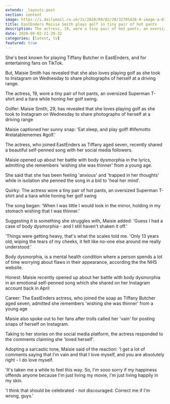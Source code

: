 ```yaml
---
extends: _layouts.post
section: content
image: https://i.dailymail.co.uk/1s/2020/09/02/20/32705426-0-image-a-61_1599076139972.jpg 
title: EastEnders Maisie Smith plays golf in tiny pair of hot pants 
description: The actress, 19, wore a tiny pair of hot pants, an oversized Superman T-shirt and a tiara while honing her golf swing, on Wednesday 
date: 2020-09-02-21-29-32 
categories: [latest, tv] 
featured: true 
--- 
```

She's best known for playing Tiffany Butcher in EastEnders, and for entertaining fans on TikTok. 

But, Maisie Smith has revealed that she also loves playing golf as she took to Instagram on Wednesday to share photographs of herself at a driving range.

The actress, 19, wore a tiny pair of hot pants, an oversized Superman T-shirt and a tiara while honing her golf swing.  

Golfer: Maisie Smith, 29, has revealed that she loves playing golf as she took to Instagram on Wednesday to share photographs of herself at a driving range

Maisie captioned her sunny snap: 'Eat sleep, and play golf! #lifemotto #relatablememes #golf.' 

The actress, who joined EastEnders as Tiffany aged seven, recently shared a beautiful self-penned song with her social media followers.  

Maisie opened up about her battle with body dysmorphia in the lyrics, admitting she remembers 'wishing she was thinner' from a young age.

She said that she has been feeling 'anxious' and 'trapped in her thoughts' while in isolation she penned the song in a bid to 'heal her mind'. 

Quirky: The actress wore a tiny pair of hot pants, an oversized Superman T-shirt and a tiara while honing her golf swing



The song began: 'When I was little I would look in the mirror, holding in my stomach wishing that I was thinner.' 

Suggesting it is something she struggles with, Maisie added: 'Guess I had a case of body dysmorphia - and I still haven't shaken it off.' 

'Things were getting heavy, that's what the scales told me. 'Only 13 years old, wiping the tears of my cheeks, it felt like no-one else around me really understood.' 

Body dysmorphia, is a mental health condition where a person spends a lot of time worrying about flaws in their appearance, according the the NHS website.   

Honest: Maisie recently opened up about her battle with body dysmorphia in an emotional self-penned song which she shared on her Instagram account back in April

Career: The EastEnders actress, who joined the soap as Tiffany Butcher aged seven, admitted she remembers 'wishing she was thinner' from a young age

Maisie also spoke out to her fans after trolls called her 'vain' for posting snaps of herself on Instagram.

Taking to her stories on the social media platform, the actress responded to the comments claiming she 'loved herself'.

Adopting a sarcastic tone, Maisie said of the reaction: 'I get a lot of comments saying that I'm vain and that I love myself, and you are absolutely right - I do love myself.

'It's taken me a while to feel this way. So, I'm sooo sorry if my happiness offends anyone because I'm just living my movie, I'm just living happily in my skin.

'I think that should be celebrated - not discouraged. Correct me if I'm wrong, guys.' 

